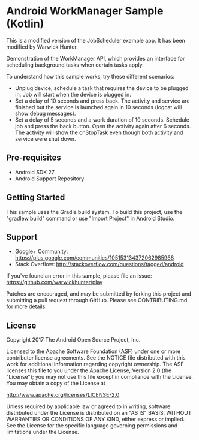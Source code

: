 
Android WorkManager Sample (Kotlin)
====================================
This is a modified version of the JobScheduler example app. It has been modified by Warwick Hunter.

Demonstration of the WorkManager API, which provides an interface for scheduling
background tasks when certain tasks apply.

To understand how this sample works, try these different scenarios:

- Unplug device, schedule a task that requires the device to be plugged in. Job will start when the
device is plugged in.
- Set a delay of 10 seconds and press back. The activity and service are finished but the service is
launched again in 10 seconds (logcat will show debug messages).
- Set a delay of 5 seconds and a work duration of 10 seconds. Schedule job and press the
back button. Open the activity again after 6 seconds. The activity will show the onStopTask even
though both activity and service were shut down.

Pre-requisites
--------------

- Android SDK 27
- Android Support Repository

Getting Started
---------------

This sample uses the Gradle build system. To build this project, use the
"gradlew build" command or use "Import Project" in Android Studio.

Support
-------

- Google+ Community: https://plus.google.com/communities/105153134372062985968
- Stack Overflow: http://stackoverflow.com/questions/tagged/android

If you've found an error in this sample, please file an issue:
https://github.com/warwickhunter/play

Patches are encouraged, and may be submitted by forking this project and
submitting a pull request through GitHub. Please see CONTRIBUTING.md for more details.

License
-------

Copyright 2017 The Android Open Source Project, Inc.

Licensed to the Apache Software Foundation (ASF) under one or more contributor
license agreements.  See the NOTICE file distributed with this work for
additional information regarding copyright ownership.  The ASF licenses this
file to you under the Apache License, Version 2.0 (the "License"); you may not
use this file except in compliance with the License.  You may obtain a copy of
the License at

http://www.apache.org/licenses/LICENSE-2.0

Unless required by applicable law or agreed to in writing, software
distributed under the License is distributed on an "AS IS" BASIS, WITHOUT
WARRANTIES OR CONDITIONS OF ANY KIND, either express or implied.  See the
License for the specific language governing permissions and limitations under
the License.
